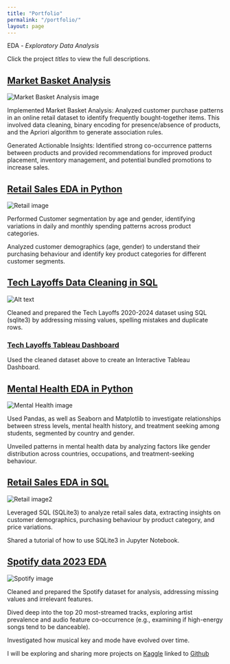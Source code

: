 ```yaml
---
title: "Portfolio"
permalink: "/portfolio/"
layout: page
---
```

EDA - *Exploratory Data Analysis*

Click the project *titles* to view the full descriptions.

## [Market Basket Analysis](https://github.com/Wilfrida-Were/Market-Basket-Analysis/blob/main/README.md)

![Market Basket Analysis image](https://miro.medium.com/v2/resize:fit:1090/0*gsP-V6bLLsjxObON.jpg)

Implemented Market Basket Analysis: Analyzed customer purchase patterns in an online retail dataset to identify frequently bought-together items. This involved data cleaning, binary encoding for presence/absence of products, and the Apriori algorithm to generate association rules.

Generated Actionable Insights: Identified strong co-occurrence patterns between products and provided recommendations for improved product placement, inventory management, and potential bundled promotions to increase sales.

## [Retail Sales EDA in Python](https://github.com/Wilfrida-Were/Retail-Sales-EDA-in-Python/blob/main/README.md)

![Retail image](https://th.bing.com/th/id/OIP.6dtVakiVbez83WasNUyzhAHaFh?rs=1&pid=ImgDetMain)

Performed Customer segmentation by age and gender, identifying variations in daily and monthly spending patterns across product categories.

Analyzed customer demographics (age, gender) to understand their purchasing behaviour and identify key product categories for different customer segments.

## [Tech Layoffs Data Cleaning in SQL](https://github.com/Wilfrida-Were/Tech-Layoffs-Data-Cleaning-in-SQL/blob/main/tech-layoffs-data-cleaning-in-sql.ipynb)

![Alt text](https://cdn.pixabay.com/photo/2020/01/26/20/14/computer-4795762_1280.jpg)

Cleaned and prepared the Tech Layoffs 2020-2024 dataset using SQL (sqlite3) by addressing missing values, spelling mistakes and duplicate rows.

### [Tech Layoffs Tableau Dashboard](https://github.com/Wilfrida-Were/Tech-Layoffs-Data-Cleaning-in-SQL)

Used the cleaned dataset above to create an Interactive Tableau Dashboard.

## [Mental Health EDA in Python](https://github.com/Wilfrida-Were/Mental-Health-EDA/blob/main/README.md)

![Mental Health image](https://www.drbenspencer.org.uk/sites/www.drbenspencer.org.uk/files/2020-11/mental-health.jpg)

Used Pandas, as well as Seaborn and Matplotlib to investigate relationships between stress levels, mental health history, and treatment seeking among students, segmented by country and gender. 

Unveiled patterns in mental health data by analyzing factors like gender distribution across countries, occupations, and treatment-seeking behaviour.

## [Retail Sales EDA in SQL](https://github.com/Wilfrida-Were/Retail-Sales-EDA-in-SQL/blob/main/README.md)

![Retail image2](https://www.indiaretailing.com/wp-content/uploads/2017/01/retail-1.jpg)

Leveraged SQL (SQLite3) to analyze retail sales data, extracting insights on customer demographics, purchasing behaviour by product category, and price variations.

Shared a tutorial of how to use SQLite3 in Jupyter Notebook.

## [Spotify data 2023 EDA](https://github.com/Wilfrida-Were/Spotify-data-2023-EDA/blob/main/README.md)

![Spotify image](https://th.bing.com/th/id/R.67a7ca397bb4aedf9bf8d4cfad1dcdbe?rik=pQrAVS4Tb84YeQ&pid=ImgRaw&r=0)

Cleaned and prepared the Spotify dataset for analysis, addressing missing values and irrelevant features.

Dived deep into the top 20 most-streamed tracks, exploring artist prevalence and audio feature co-occurrence (e.g., examining if high-energy songs tend to be danceable).

Investigated how musical key and mode have evolved over time.

I will be exploring and sharing more projects on [Kaggle](https://www.kaggle.com/wilfridawere/code) linked to [Github](https://github.com/Wilfrida-Were)
